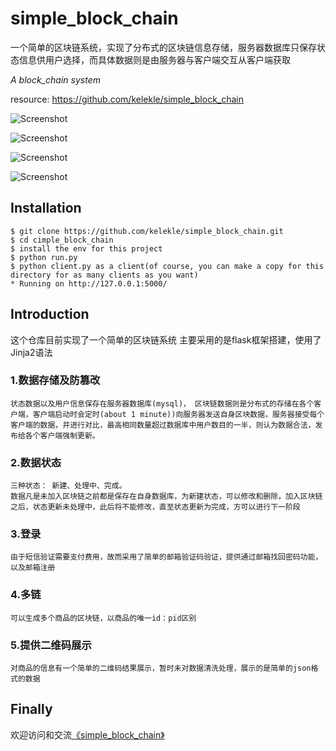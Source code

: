 # simple_block_chain
一个简单的区块链系统，实现了分布式的区块链信息存储，服务器数据库只保存状态信息供用户选择，而具体数据则是由服务器与客户端交互从客户端获取

*A block_chain system*

resource: https://github.com/kelekle/simple_block_chain

![Screenshot](https://github.com/kelekle/simple_block_chain/blob/master/screenshots/login.png)

![Screenshot](https://github.com/kelekle/simple_block_chain/blob/master/screenshots/view1.png)

![Screenshot](https://github.com/kelekle/simple_block_chain/blob/master/screenshots/view2.png)

![Screenshot](https://github.com/kelekle/simple_block_chain/blob/master/screenshots/view3.png)


## Installation

```
$ git clone https://github.com/kelekle/simple_block_chain.git
$ cd cimple_block_chain
$ install the env for this project
$ python run.py
$ python client.py as a client(of course, you can make a copy for this directory for as many clients as you want)
* Running on http://127.0.0.1:5000/
````

## Introduction

这个仓库目前实现了一个简单的区块链系统
主要采用的是flask框架搭建，使用了Jinja2语法
### 1.数据存储及防篡改
    状态数据以及用户信息保存在服务器数据库(mysql)， 区块链数据则是分布式的存储在各个客户端，客户端启动时会定时(about 1 minute))向服务器发送自身区块数据，服务器接受每个客户端的数据，并进行对比，最高相同数量超过数据库中用户数目的一半，则认为数据合法，发布给各个客户端强制更新。
### 2.数据状态
    三种状态： 新建、处理中、完成。
    数据凡是未加入区块链之前都是保存在自身数据库，为新建状态，可以修改和删除，加入区块链之后，状态更新未处理中，此后将不能修改，直至状态更新为完成，方可以进行下一阶段
### 3.登录
    由于短信验证需要支付费用，故而采用了简单的邮箱验证码验证，提供通过邮箱找回密码功能，以及邮箱注册
### 4.多链
    可以生成多个商品的区块链，以商品的唯一id：pid区别
### 5.提供二维码展示
    对商品的信息有一个简单的二维码结果展示，暂时未对数据清洗处理，展示的是简单的json格式的数据

## Finally
欢迎访问和交流[《simple_block_chain》](https://github.com/kelekle/simple_block_chain)
